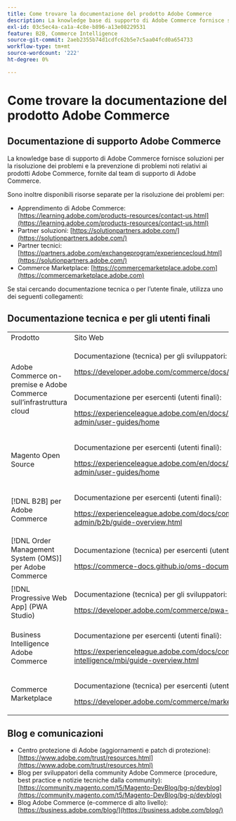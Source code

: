 ```yaml
---
title: Come trovare la documentazione del prodotto Adobe Commerce
description: La knowledge base di supporto di Adobe Commerce fornisce soluzioni per la risoluzione dei problemi e la prevenzione di problemi noti relativi ai prodotti Adobe Commerce, fornite dal team di supporto di Adobe Commerce.
exl-id: 03c5ec4a-ca1a-4c8e-b896-a13e08229531
feature: B2B, Commerce Intelligence
source-git-commit: 2aeb2355b74d1cdfc62b5e7c5aa04fcd0a654733
workflow-type: tm+mt
source-wordcount: '222'
ht-degree: 0%

---
```


# Come trovare la documentazione del prodotto Adobe Commerce

## Documentazione di supporto Adobe Commerce

La knowledge base di supporto di Adobe Commerce fornisce soluzioni per la risoluzione dei problemi e la prevenzione di problemi noti relativi ai prodotti Adobe Commerce, fornite dal team di supporto di Adobe Commerce.

Sono inoltre disponibili risorse separate per la risoluzione dei problemi per:

* Apprendimento di Adobe Commerce: [https://learning.adobe.com/products-resources/contact-us.html](https://learning.adobe.com/products-resources/contact-us.html)
* Partner soluzioni: [https://solutionpartners.adobe.com/](https://solutionpartners.adobe.com/)
* Partner tecnici: [https://partners.adobe.com/exchangeprogram/experiencecloud.html](https://solutionpartners.adobe.com/)
* Commerce Marketplace: [https://commercemarketplace.adobe.com](https://commercemarketplace.adobe.com)

Se stai cercando documentazione tecnica o per l’utente finale, utilizza uno dei seguenti collegamenti:

## Documentazione tecnica e per gli utenti finali

<table>
<tbody>
<tr>
<td>Prodotto</td>
<td>Sito Web</td>
</tr>
<tr>
<td rowspan="2">Adobe Commerce on-premise e
Adobe Commerce sull’infrastruttura cloud</td>
<td>
<p>Documentazione (tecnica) per gli sviluppatori:</p>
<p><a href="https://developer.adobe.com/commerce/docs/">https://developer.adobe.com/commerce/docs/</a></p>
</td>
</tr>
<tr>
<td>
<p>Documentazione per esercenti (utenti finali):</p>
<p><a href="https://experienceleague.adobe.com/en/docs/commerce-admin/user-guides/home">https://experienceleague.adobe.com/en/docs/commerce-admin/user-guides/home</a></p>
</td>
</tr>
<tr>
<td>
<p>Magento Open Source</p>
<p> </p>
</td>
<td>
<p>Documentazione per esercenti (utenti finali):</p>
<p><a href="https://experienceleague.adobe.com/en/docs/commerce-admin/user-guides/home">https://experienceleague.adobe.com/en/docs/commerce-admin/user-guides/home</a></p>
</td>
</tr>
<tr>
<td>
<p>[!DNL B2B] per Adobe Commerce</p>
<p> </p>
</td>
<td>
<p>Documentazione per esercenti (utenti finali):</p>
<p><a href="https://experienceleague.adobe.com/docs/commerce-admin/b2b/guide-overview.html">https://experienceleague.adobe.com/docs/commerce-admin/b2b/guide-overview.html</a></p>
</td>
</tr>
<tr>
<td>[!DNL Order Management System (OMS)] per Adobe Commerce</td>
<td>
<p>Documentazione (tecnica) per esercenti (utenti finali) e sviluppatori:</p>
<p><a href="https://commerce-docs.github.io/oms-documentation-archive/">https://commerce-docs.github.io/oms-documentation-archive/</a></p>
</td>
</tr>
<tr>
<td>[!DNL Progressive Web App] (PWA Studio)</td>
<td>
<p>Documentazione (tecnica) per gli sviluppatori:</p>
<p><a href="https://developer.adobe.com/commerce/pwa-studio/">https://developer.adobe.com/commerce/pwa-studio/</a></p>
</td>
</tr>
<tr>
<td>Business Intelligence Adobe Commerce</td>
<td>
<p>Documentazione per esercenti (utenti finali):</p>
<p><a href="https://experienceleague.adobe.com/docs/commerce-business-intelligence/mbi/guide-overview.html">https://experienceleague.adobe.com/docs/commerce-business-intelligence/mbi/guide-overview.html</a></p>
</td>
</tr>
<tr>
<td>Commerce Marketplace</td>
<td>
<p>Documentazione (tecnica) per esercenti (utenti finali) e sviluppatori:</p>
<p><a href="https://developer.adobe.com/commerce/marketplace/guides/sellers/">https://developer.adobe.com/commerce/marketplace/guides/sellers/</a></p>
</td>
</tr>
</tbody>
</table>


## Blog e comunicazioni

* Centro protezione di Adobe (aggiornamenti e patch di protezione): [https://www.adobe.com/trust/resources.html](https://www.adobe.com/trust/resources.html)
* Blog per sviluppatori della community Adobe Commerce (procedure, best practice e notizie tecniche dalla community): [https://community.magento.com/t5/Magento-DevBlog/bg-p/devblog](https://community.magento.com/t5/Magento-DevBlog/bg-p/devblog)
* Blog Adobe Commerce (e-commerce di alto livello):[https://business.adobe.com/blog/](https://business.adobe.com/blog/)
